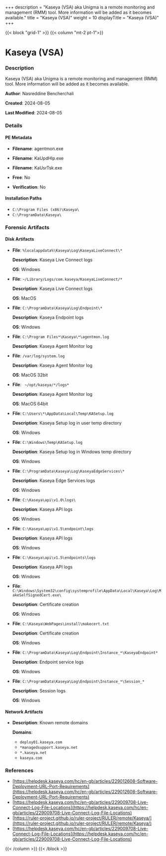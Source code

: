 +++
description = "Kaseya (VSA) aka Unigma is a remote monitoring and management (RMM) tool. More information will be added as it becomes available."
title = "Kaseya (VSA)"
weight = 10
displayTitle = "Kaseya (VSA)"
+++


{{< block "grid-1" >}}
{{< column "mt-2 pt-1">}}

# Kaseya (VSA)


### Description

Kaseya (VSA) aka Unigma is a remote monitoring and management (RMM) tool. More information will be added as it becomes available.


**Author**: Nasreddine Bencherchali

**Created**: 2024-08-05

**Last Modified**: 2024-08-05

### Details


#### PE Metadata
- **Filename**: agentmon.exe
- **Filename**: KaUpdHlp.exe
- **Filename**: KaUsrTsk.exe


- **Free**: No

- **Verification**: No




#### Installation Paths
- `C:\Program Files (x86)\Kaseya\`
- `C:\ProgramData\Kaseya\`

### Forensic Artifacts

#### Disk Artifacts

- **File**: `%localappdata%\Kaseya\Log\KaseyaLiveConnect\*`

  **Description**: Kaseya Live Connect logs


  **OS**: Windows

- **File**: `~/Library/Logs/com.kaseya/KaseyaLiveConnect/*`

  **Description**: Kaseya Live Connect logs


  **OS**: MacOS

- **File**: `C:\ProgramData\Kaseya\Log\Endpoint\*`

  **Description**: Kaseya Endpoint logs


  **OS**: Windows

- **File**: `C:\Program Files*\Kaseya\*\agentmon.log`

  **Description**: Kaseya Agent Monitor log



- **File**: `/var/log/system.log`

  **Description**: Kaseya Agent Monitor log


  **OS**: MacOS 32bit

- **File**: ` ~/opt/kaseya/*/logs*`

  **Description**: Kaseya Agent Monitor log


  **OS**: MacOS 64bit

- **File**: `C:\Users\*\AppData\Local\Temp\KASetup.log`

  **Description**: Kaseya Setup log in user temp directory


  **OS**: Windows

- **File**: `C:\Windows\Temp\KASetup.log`

  **Description**: Kaseya Setup log in Windows temp directory


  **OS**: Windows

- **File**: `C:\ProgramData\Kaseya\Log\KaseyaEdgeServices\*`

  **Description**: Kaseya Edge Services logs


  **OS**: Windows

- **File**: `C:\Kaseya\api\v1.0\logs\`

  **Description**: Kaseya API logs


  **OS**: Windows

- **File**: `C:\Kaseya\api\v1.5\endpoint\logs`

  **Description**: Kaseya API logs


  **OS**: Windows

- **File**: `C:\Kaseya\api\v1.5\endpoints\logs`

  **Description**: Kaseya API logs


  **OS**: Windows

- **File**: `C:\Windows\System32\config\systemprofile\AppData\Local\Kaseya\Log\MakeSelfSignedCert.exe\`

  **Description**: Certificate creation


  **OS**: Windows

- **File**: `C:\Kaseya\WebPages\install\makecert.txt`

  **Description**: Certificate creation


  **OS**: Windows

- **File**: `C:\ProgramData\Kaseya\Log\Endpoint\Instance_*\KaseyaEndpoint*`

  **Description**: Endpoint service logs


  **OS**: Windows

- **File**: `C:\ProgramData\Kaseya\Log\Endpoint\Instance_*\Session_*`

  **Description**: Session logs


  **OS**: Windows




#### Network Artifacts

- **Description**: Known remote domains

  **Domains**:
    - `deploy01.kaseya.com`
    - `*managedsupport.kaseya.net`
    - `*.kaseya.net`
    - `kaseya.com`





### References
- [https://helpdesk.kaseya.com/hc/en-gb/articles/229012608-Software-Deployment-URL-Port-Requirements](https://helpdesk.kaseya.com/hc/en-gb/articles/229012608-Software-Deployment-URL-Port-Requirements)
- [https://helpdesk.kaseya.com/hc/en-gb/articles/229009708-Live-Connect-Log-File-Locations](https://helpdesk.kaseya.com/hc/en-gb/articles/229009708-Live-Connect-Log-File-Locations)
- [https://ruler-project.github.io/ruler-project/RULER/remote/Kaseya/](https://ruler-project.github.io/ruler-project/RULER/remote/Kaseya/)
- [https://helpdesk.kaseya.com/hc/en-gb/articles/229009708-Live-Connect-Log-File-Locations](https://helpdesk.kaseya.com/hc/en-gb/articles/229009708-Live-Connect-Log-File-Locations)



{{< /column >}}
{{< /block >}}
